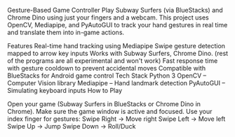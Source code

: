 Gesture-Based Game Controller
Play Subway Surfers (via BlueStacks) and Chrome Dino using just your fingers and a webcam.
This project uses OpenCV, Mediapipe, and PyAutoGUI to track your hand gestures in real time and translate them into in-game actions.

Features
Real-time hand tracking using Mediapipe
Swipe gesture detection mapped to arrow key inputs
Works with Subway Surfers, Chrome Dino. (rest of the programs are all experimental and won't work)
Fast response time with gesture cooldown to prevent accidental moves
Compatible with BlueStacks for Android game control
Tech Stack
Python 3
OpenCV – Computer Vision library
Mediapipe – Hand landmark detection
PyAutoGUI – Simulating keyboard inputs
How to Play

Open your game (Subway Surfers in BlueStacks or Chrome Dino in Chrome). Make sure the game window is active and focused. Use your index finger for gestures: Swipe Right → Move right Swipe Left → Move left Swipe Up → Jump Swipe Down → Roll/Duck

